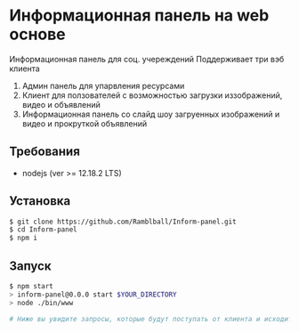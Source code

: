 # Информационная панель на web основе

Информационная панель для соц. учереждений
Поддерживает три вэб клиента
1. Админ панель для упарвления ресурсами
2. Клиент для ползователей с возможностью загрузки иззображений, видео и объявлений
3. Информационная панель со слайд шоу загруенных изображений и видео и прокруткой объявлений

## Требования
 * nodejs (ver >= 12.18.2 LTS)

## Установка
```bash
$ git clone https://github.com/Ramblball/Inform-panel.git
$ cd Inform-panel
$ npm i
```

## Запуск
```bash
$ npm start
> inform-panel@0.0.0 start $YOUR_DIRECTORY
> node ./bin/www

# Ниже вы увидите запросы, которые будут поступать от клиента и исходить от сервера
```
